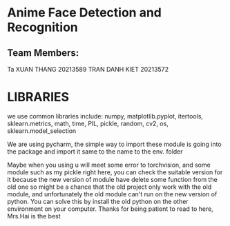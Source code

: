 # Anime Face Detection and Recognition

## Team Members:
Ta XUAN THANG 20213589
TRAN DANH KIET 20213572

# LIBRARIES
we use common libraries include: numpy, matplotlib.pyplot, itertools, sklearn.metrics, math, time, PIL, pickle, random, cv2, os, sklearn.model_selection

We are using pycharm, the simple way to import these module is going into the package and import it same to the name to the env. folder

Maybe when you using u will meet some error to torchvision, and some module such as my pickle right here, you can check the suitable version for it because the new version of module have delete some function from the old one so might be a chance that the old project only work with the old module, and unfortunately the old module can't run on the new version of python. You can solve this by install the old python on the other environment on your computer.
Thanks for being patient to read to here, Mrs.Hai is the best

